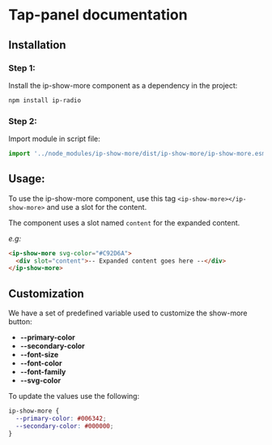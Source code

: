 # Tap-panel documentation

## Installation

### Step 1:

Install the ip-show-more component as a dependency in the project:

```bash
npm install ip-radio
```

### Step 2:

Import module in script file:

```javascript or typescript
import '../node_modules/ip-show-more/dist/ip-show-more/ip-show-more.esm';
```

## Usage:

To use the ip-show-more component, use this tag `<ip-show-more></ip-show-more>` and use a slot for the content.

The component uses a slot named `content` for the expanded content.

_e.g:_

```html
<ip-show-more svg-color="#C92D6A">
  <div slot="content">-- Expanded content goes here --</div>
</ip-show-more>
```

## Customization

We have a set of predefined variable used to customize the show-more button:

- **--primary-color**
- **--secondary-color**
- **--font-size**
- **--font-color**
- **--font-family**
- **--svg-color**

To update the values use the following:

```css
ip-show-more {
  --primary-color: #006342;
  --secondary-color: #000000;
}
```
